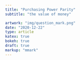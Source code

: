 ```yaml
---
title: "Purchasing Power Parity"
subtitle: "the value of money"

artwork: "img/question_mark.png"
date: "2020-12-22"
type: article
katex: true
bokeh: true
draft: true
markup: "mmark"
---
```

